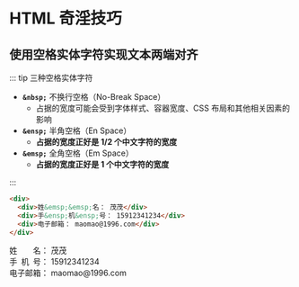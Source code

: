 # HTML 奇淫技巧

## 使用空格实体字符实现文本两端对齐

::: tip 三种空格实体字符

- **`&nbsp;`** 不换行空格（No-Break Space）
  - 占据的宽度可能会受到字体样式、容器宽度、CSS 布局和其他相关因素的影响
- **`&ensp;`** 半角空格（En Space）
  - **占据的宽度正好是 1/2 个中文字符的宽度**
- **`&emsp;`** 全角空格（Em Space）
  - **占据的宽度正好是 1 个中文字符的宽度**

:::

```html
<div>
  <div>姓&emsp;&emsp;名： 茂茂</div>
  <div>手&ensp;机&ensp;号： 15912341234</div>
  <div>电子邮箱： maomao@1996.com</div>
</div>
```

<div>
  <div>姓&emsp;&emsp;名： 茂茂</div>
  <div>手&ensp;机&ensp;号： 15912341234</div>
  <div>电子邮箱： maomao@1996.com</div>
</div>
